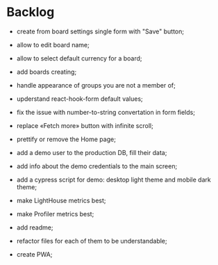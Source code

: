 # Backlog

- create from board settings single form with "Save" button;
- allow to edit board name;
- allow to select default currency for a board;
- add boards creating;
- handle appearance of groups you are not a member of;
- upderstand react-hook-form default values;
- fix the issue with number-to-string convertation in form fields;
- replace «Fetch more» button with infinite scroll;
- prettify or remove the Home page;

- add a demo user to the production DB, fill their data;
- add info about the demo credentials to the main screen;
- add a cypress script for demo: desktop light theme and mobile dark theme;

- make LightHouse metrics best;
- make Profiler metrics best;

- add readme;
- refactor files for each of them to be understandable;

- create PWA;
